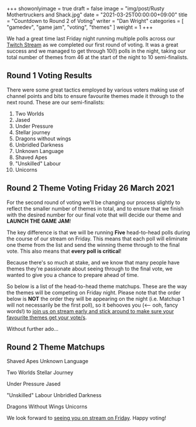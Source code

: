 +++
showonlyimage = true
draft = false
image = "img/post/Rusty Mothertruckers and Shack.jpg"
date = "2021-03-25T00:00:00+09:00"
title = "Countdown to Round 2 of Voting"
writer = "Dan Wright"
categories = [ "gamedev", "game jam", "voting", "themes" ]
weight = 1
+++

We had a great time last Friday night running multiple polls across our [Twitch Stream](https://www.twitch.tv/grahamweldon) as we completed our first round of voting. It was a great success and we managed to get through 10(!) polls in the night, taking our total number of themes from 46 at the start of the night to 10 semi-finalists.

## Round 1 Voting Results

There were some great tactics employed by various voters making use of channel points and bits to ensure favourite themes made it through to the next round. These are our semi-finalists:

1. Two Worlds
2. Jased
3. Under Pressure
4. Stellar journey
5. Dragons without wings
6. Unbridled Darkness
7. Unknown Language
8. Shaved Apes
9. "Unskilled" Labour
10. Unicorns

## Round 2 Theme Voting Friday 26 March 2021

For the second round of voting we'll be changing our process slightly to reflect the smaller number of themes in total, and to ensure that we finish with the desired number for our final vote that will decide our theme and **LAUNCH THE GAME JAM**!

The key difference is that we will be running **Five** head-to-head polls during the course of our stream on Friday. This means that each poll will eliminate one theme from the list and send the winning theme through to the final vote. This also means that **every poll is critical**!

Because there's so much at stake, and we know that many people have themes they're passionate about seeing through to the final vote, we wanted to give you a chance to prepare ahead of time.

So below is a list of the head-to-head theme matchups. These are the way the themes will be competing on Friday night. Please note that the order below is **NOT** the order they will be appearing on the night (i.e. Matchup 1 will not necessarily be the first poll), so it behooves you (<-- ooh, fancy words!) to [join us on stream early and stick around to make sure your favourite themes get your vote/s](https://www.twitch.tv/grahamweldon).

Without further ado...

## Round 2 Theme Matchups

Shaved Apes
Unknown Language

Two Worlds
Stellar Journey

Under Pressure
Jased

"Unskilled" Labour
Unbridled Darkness

Dragons Without Wings
Unicorns

We look forward to [seeing you on stream on Friday](https://www.twitch.tv/grahamweldon). Happy voting!
